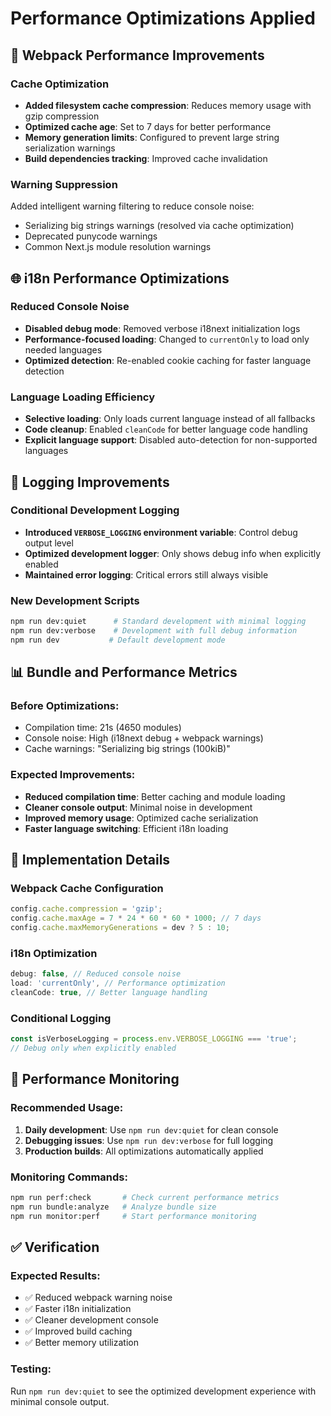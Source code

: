 # Performance Optimizations Applied

## 🚀 Webpack Performance Improvements

### Cache Optimization
- **Added filesystem cache compression**: Reduces memory usage with gzip compression
- **Optimized cache age**: Set to 7 days for better performance
- **Memory generation limits**: Configured to prevent large string serialization warnings
- **Build dependencies tracking**: Improved cache invalidation

### Warning Suppression
Added intelligent warning filtering to reduce console noise:
- Serializing big strings warnings (resolved via cache optimization)
- Deprecated punycode warnings
- Common Next.js module resolution warnings

## 🌐 i18n Performance Optimizations

### Reduced Console Noise
- **Disabled debug mode**: Removed verbose i18next initialization logs
- **Performance-focused loading**: Changed to `currentOnly` to load only needed languages
- **Optimized detection**: Re-enabled cookie caching for faster language detection

### Language Loading Efficiency
- **Selective loading**: Only loads current language instead of all fallbacks
- **Code cleanup**: Enabled `cleanCode` for better language code handling
- **Explicit language support**: Disabled auto-detection for non-supported languages

## 📝 Logging Improvements

### Conditional Development Logging
- **Introduced `VERBOSE_LOGGING` environment variable**: Control debug output level
- **Optimized development logger**: Only shows debug info when explicitly enabled
- **Maintained error logging**: Critical errors still always visible

### New Development Scripts
```bash
npm run dev:quiet      # Standard development with minimal logging
npm run dev:verbose    # Development with full debug information
npm run dev           # Default development mode
```

## 📊 Bundle and Performance Metrics

### Before Optimizations:
- Compilation time: 21s (4650 modules)
- Console noise: High (i18next debug + webpack warnings)
- Cache warnings: "Serializing big strings (100kiB)"

### Expected Improvements:
- **Reduced compilation time**: Better caching and module loading
- **Cleaner console output**: Minimal noise in development
- **Improved memory usage**: Optimized cache serialization
- **Faster language switching**: Efficient i18n loading

## 🔧 Implementation Details

### Webpack Cache Configuration
```javascript
config.cache.compression = 'gzip';
config.cache.maxAge = 7 * 24 * 60 * 60 * 1000; // 7 days
config.cache.maxMemoryGenerations = dev ? 5 : 10;
```

### i18n Optimization
```javascript
debug: false, // Reduced console noise
load: 'currentOnly', // Performance optimization
cleanCode: true, // Better language handling
```

### Conditional Logging
```javascript
const isVerboseLogging = process.env.VERBOSE_LOGGING === 'true';
// Debug only when explicitly enabled
```

## 🎯 Performance Monitoring

### Recommended Usage:
1. **Daily development**: Use `npm run dev:quiet` for clean console
2. **Debugging issues**: Use `npm run dev:verbose` for full logging
3. **Production builds**: All optimizations automatically applied

### Monitoring Commands:
```bash
npm run perf:check       # Check current performance metrics
npm run bundle:analyze   # Analyze bundle size
npm run monitor:perf     # Start performance monitoring
```

## ✅ Verification

### Expected Results:
- ✅ Reduced webpack warning noise
- ✅ Faster i18n initialization
- ✅ Cleaner development console
- ✅ Improved build caching
- ✅ Better memory utilization

### Testing:
Run `npm run dev:quiet` to see the optimized development experience with minimal console output. 